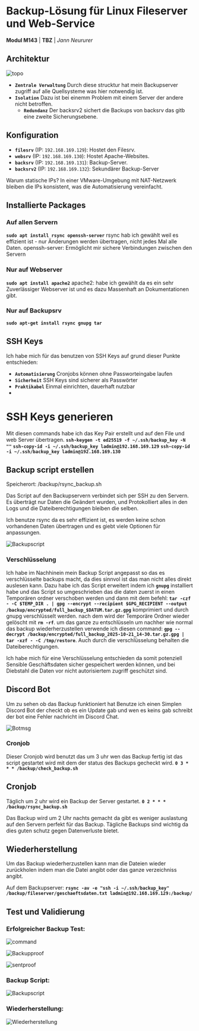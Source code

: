 # Backup-Lösung für Linux Fileserver und Web-Service

**Modul M143** | **TBZ** | *Jann Neururer*


## Architektur

![topo](https://raw.githubusercontent.com/Jann08/M143_nfs-apache-backup/main/imgs/topo.png)

- **`Zentrale Verwaltung`** Durch diese strucktur hat mein Backupserver zugriff auf alle Quellsysteme was hier notwendig ist.
- **`Isolation`** Dazu ist bei einemm Problem mit einem Server der andere nicht betroffen.
  - **`Redundanz`** Der backsrv2 sichert die Backups von backsrv das gitb eine zweite Sicherungsebene.
## Konfiguration

- **`filesrv`** (IP: `192.168.169.129`): Hostet den Filesrv.
- **`websrv`** (IP: `192.168.169.130`): Hostet Apache-Websites.
- **`backsrv`** (IP: `192.168.169.131`): Backup-Server.
- **`backsrv2`** (IP: `192.168.169.132`): Sekundärer Backup-Server

Warum statische IPs? In einer VMware-Umgebung mit NAT-Netzwerk bleiben die IPs konsistent, was die Automatisierung vereinfacht.

## Installierte Packages

### Auf allen Servern
**`sudo apt install rsync openssh-server`**
rsync hab ich gewählt weil es effizient ist - nur Änderungen werden übertragen, nicht jedes Mal alle Daten.
openssh-server: Ermöglicht mir sichere Verbindungen zwischen den Servern

### Nur auf Webserver
**`sudo apt install apache2`**
apache2: habe ich gewählt da es ein sehr Zuverlässiger Webserver ist und es dazu Massenhaft an Dokumentationen gibt.

### Nur auf Backupsrv

**`sudo apt-get install rsync gnupg tar`**

## SSH Keys
Ich habe mich für das benutzen von SSH Keys auf grund dieser Punkte entschieden:

- **`Automatisierung`** Cronjobs können ohne Passworteingabe laufen
- **`Sicherheit`** SSH Keys sind sicherer als Passwörter
- **`Praktikabel`** Einmal einrichten, dauerhaft nutzbar
- 
# SSH Keys generieren
Mit diesen commands habe ich das Key Pair erstellt und auf den File und web Server übertragen.
**`ssh-keygen -t ed25519 -f ~/.ssh/backup_key -N ""`**
**`ssh-copy-id -i ~/.ssh/backup_key ladmin@192.168.169.129`**
**`ssh-copy-id -i ~/.ssh/backup_key ladmin@192.168.169.130`**

## Backup script erstellen
Speicherort: /backup/rsync_backup.sh

Das Script auf den Backupservern verbindet sich per SSH zu den Servern. Es überträgt nur Daten die Geändert wurden, und Protokolliert alles in den Logs und die Dateiberechtigungen bleiben die selben.

Ich benutze rsync da es sehr effizient ist, es werden keine schon vorhandenen Daten übertragen und es giebt viele Optionen für anpassungen.

![Backupscript](https://raw.githubusercontent.com/Jann08/M143_nfs-apache-backup/main/imgs/Backupscript.png)

### Verschlüsselung

Ich habe im Nachhinein mein Backup Script angepasst so das es verschlüsselte backups macht, da dies sinnvol ist das man nicht alles direkt auslesen kann.
Dazu habe ich das Script erweitert indem ich **`gnupg`** installiert habe und das Script so umgeschrieben das die daten zuerst in einen Temporären ordner verschoben werden und dann mit dem befehl: **`tar -czf - -C $TEMP_DIR . | gpg --encrypt --recipient $GPG_RECIPIENT --output /backup/encrypted/full_backup_$DATUM.tar.gz.gpg`** komprimiert und durch gnupg verschlüsselt werden. nach dem wird der Temporäre Ordner wieder gelöscht mit **`rm -rf`**.
um das ganze zu entschlüsseln um nachher wie normal das backup wiederherzustellen verwende ich diesen command: **`gpg --decrypt /backup/encrypted/full_backup_2025-10-21_14-30.tar.gz.gpg | tar -xzf - -C /tmp/restore`**. Auch durch die verschlüsselung behalten die Dateiberechtigungen.

Ich habe mich für eine Verschlüsselung entschieden da somit potenziell Sensible Geschäftsdaten sicher gespeichert werden können, und bei Diebstahl die Daten vor nicht autorisiertem zugriff geschützt sind.

## Discord Bot

Um zu sehen ob das Backup funktioniert hat Benutze ich einen Simplen Discord Bot der checkt ob es ein Update gab und wen es keins gab schreibt der bot eine Fehler nachricht im Discord Chat.

![Botmsg](https://raw.githubusercontent.com/Jann08/M143_nfs-apache-backup/main/imgs/Botmsg.png)

### Cronjob
Dieser Cronjob wird benutzt das um 3 uhr wen das Backup fertig ist das script gestartet wird mit dem der status des Backups gecheckt wird. 
**`0 3 * * * /backup/check_backup.sh`**

## Cronjob
Täglich um 2 uhr wird ein Backup der Server gestartet.
**`0 2 * * * /backup/rsync_backup.sh`**

Das Backup wird um 2 Uhr nachts gemacht da gibt es weniger auslastung auf den Servern perfekt für das Backup.
Tägliche Backups sind wichtig da dies guten schutz gegen Datenverluste bietet.

## Wiederherstellung

Um das Backup wiederherzustellen kann man die Dateien wieder zurückholen indem man die Datei angibt oder das ganze verzeichniss angibt.

Auf dem Backupserver: **`rsync -av -e "ssh -i ~/.ssh/backup_key" /backup/fileserver/geschaeftsdaten.txt ladmin@192.168.169.129:/backup/`**

## Test und Validierung

### Erfolgreicher Backup Test:
![command](https://raw.githubusercontent.com/Jann08/M143_nfs-apache-backup/main/imgs/Backupcommand.png)

![Backupproof](https://raw.githubusercontent.com/Jann08/M143_nfs-apache-backup/main/imgs/backup.png)

![sentproof](https://raw.githubusercontent.com/Jann08/M143_nfs-apache-backup/main/imgs/sentproof.png)

### Backup Script:
![Backupscript](https://raw.githubusercontent.com/Jann08/M143_nfs-apache-backup/main/imgs/Backupscript.png)

### Wiederherstellung:

![Wiederherstellung](https://raw.githubusercontent.com/Jann08/M143_nfs-apache-backup/main/imgs/wiederherstellung.png)
